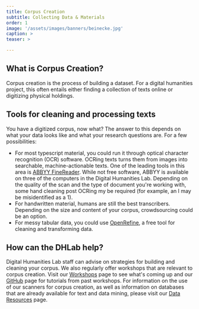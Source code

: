 ```yaml
---
title: Corpus Creation
subtitle: Collecting Data & Materials
order: 1
image: '/assets/images/banners/beinecke.jpg'
caption: >
teaser: >

---
```


<h2 class='subheading'>What is Corpus Creation?</h2>

Corpus creation is the process of building a dataset. For a digital humanities project, this often entails either finding a collection of texts online or digitizing physical holdings.<br/>

<h2 class='subheading'>Tools for cleaning and processing texts</h2>

You have a digitized corpus, now what? The answer to this depends on what your data looks like and what your research questions are. For a few possibilities: 
* For most typescript material, you could run it through optical character recognition (OCR) software. OCRing texts turns them from images into searchable, machine-actionable texts. One of the leading tools in this area is <a  href='https://www.abbyy.com/en-us/finereader/' target='_blank'>ABBYY FineReader</a>. While not free software, ABBYY is available on three of the computers in the Digital Humanities Lab. Depending on the quality of the scan and the type of document you're working with, some hand cleaning post OCRing my be required (for example, an l may be misidentified as a 1).  
* For handwritten material, humans are still the best transcribers. Depending on the size and content of your corpus, crowdsourcing could be an option.
* For messy tabular data, you could use <a href='http://openrefine.org/' target='_blank'>OpenRefine</a>, a free tool for cleaning and transforming data.

<h2 class='subheading'>How can the DHLab help?</h2>

Digital Humanities Lab staff can advise on strategies for building and cleaning your corpus. We also regularly offer workshops that are relevant to corpus creation. Visit our <a href='{{site.baseurl}}/resources/workshops.html' target='_blank'>Workshops</a> page to see what's coming up and our <a href='{{site.baseurl}}/resources/github.html' target='_blank'>GitHub</a> page for tutorials from past workshops. For information on the use of our scanners for corpus creation, as well as information on databases that are already available for text and data mining, please visit our <a href='{{site.baseurl}}/resources/data.html' target='_blank'>Data Resources</a> page.<br/>

